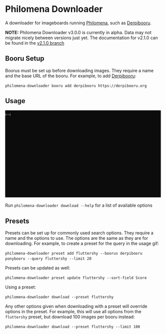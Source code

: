# Philomena Downloader
A downloader for imageboards running [Philomena](https://github.com/derpibooru/philomena), such as [Derpibooru](https://derpibooru.org).

**NOTE:** Philomena Downloader v3.0.0 is currently in alpha. Data may not migrate nicely between versions just yet. The documentation for v2.1.0 can be found in the [v2.1.0 branch](https://github.com/Sibusten/derpibooru-downloader/tree/release-v2.1.0)

## Booru Setup
Boorus must be set up before downloading images. They require a name and the base URL of the booru. For example, to add [Derpibooru](https://derpibooru.org):

`philomena-downloader booru add derpibooru https://derpibooru.org`

## Usage
![Usage](Screenshots/usage.gif)

Run `philomena-downloader download --help` for a list of available options

## Presets

Presets can be set up for commonly used search options. They require a name and the options to use. The options are the same as they are for downloading. For example, to create a preset for the query in the usage gif:

`philomena-downloader preset add fluttershy --boorus derpibooru ponybooru --query fluttershy --limit 20`

Presets can be updated as well:

`philomena-downloader preset update fluttershy --sort-field Score`

Using a preset:

`philomena-downloader download --preset fluttershy`

Any other options given when downloading with a preset will override options in the preset. For example, this will use all options from the `fluttershy` preset, but download 100 images per booru instead:

`philomena-downloader download --preset fluttershy --limit 100`
